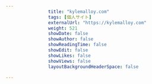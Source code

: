 ---
                title: "kylemalloy.com"
                tags: [個人サイト]
                externalUrl: "https://kylemalloy.com"
                weight: 521
                showDate: false
                showAuthor: false
                showReadingTime: false
                showEdit: false
                showLikes: false
                showViews: false
                layoutBackgroundHeaderSpace: false
                ---

